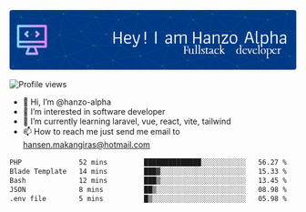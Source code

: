 ![Header](./github-header-image.png)

![Profile views](https://gpvc.arturio.dev/hanzo-alpha)

- 👋 Hi, I’m @hanzo-alpha
- 👀 I’m interested in software developer
- 🌱 I’m currently learning laravel, vue, react, vite, tailwind
- 📫 How to reach me just send me email to hansen.makangiras@hotmail.com 

<!---
hanzo-alpha/hanzo-alpha is a ✨ special ✨ repository because its `README.md` (this file) appears on your GitHub profile.
You can click the Preview link to take a look at your changes.
--->

<!--START_SECTION:waka-->

```text
PHP              52 mins         ██████████████░░░░░░░░░░░   56.27 %
Blade Template   14 mins         ███▓░░░░░░░░░░░░░░░░░░░░░   15.33 %
Bash             12 mins         ███▒░░░░░░░░░░░░░░░░░░░░░   13.45 %
JSON             8 mins          ██▒░░░░░░░░░░░░░░░░░░░░░░   08.98 %
.env file        5 mins          █▒░░░░░░░░░░░░░░░░░░░░░░░   05.98 %
```

<!--END_SECTION:waka-->
